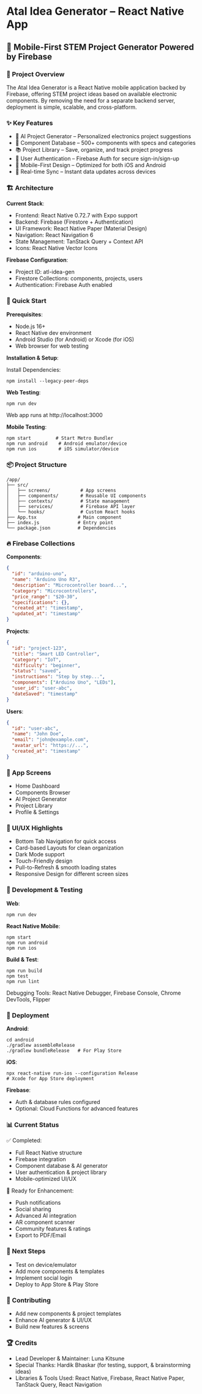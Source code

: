 # Atal Idea Generator – React Native App

## 🚀 Mobile-First STEM Project Generator Powered by Firebase

### 📱 Project Overview

The Atal Idea Generator is a React Native mobile application backed by Firebase, offering STEM project ideas based on available electronic components. By removing the need for a separate backend server, deployment is simple, scalable, and cross-platform.

### ✨ Key Features

- 🤖 AI Project Generator – Personalized electronics project suggestions
- 🔧 Component Database – 500+ components with specs and categories
- 📚 Project Library – Save, organize, and track project progress
- 👤 User Authentication – Firebase Auth for secure sign-in/sign-up
- 📱 Mobile-First Design – Optimized for both iOS and Android
- 🔄 Real-time Sync – Instant data updates across devices

### 🏗️ Architecture

**Current Stack**:
- Frontend: React Native 0.72.7 with Expo support
- Backend: Firebase (Firestore + Authentication)
- UI Framework: React Native Paper (Material Design)
- Navigation: React Navigation 6
- State Management: TanStack Query + Context API
- Icons: React Native Vector Icons

**Firebase Configuration**:
- Project ID: atl-idea-gen
- Firestore Collections: components, projects, users
- Authentication: Firebase Auth enabled

### 🚀 Quick Start

**Prerequisites**:
- Node.js 16+
- React Native dev environment
- Android Studio (for Android) or Xcode (for iOS)
- Web browser for web testing

**Installation & Setup**:

Install Dependencies:
```
npm install --legacy-peer-deps
```

**Web Testing**:
```
npm run dev
```
Web app runs at http://localhost:3000

**Mobile Testing**:
```
npm start         # Start Metro Bundler
npm run android    # Android emulator/device
npm run ios        # iOS simulator/device
```

### 📦 Project Structure

```
/app/
├── src/
│   ├── screens/           # App screens
│   ├── components/        # Reusable UI components
│   ├── contexts/          # State management
│   ├── services/          # Firebase API layer
│   └── hooks/             # Custom React hooks
├── App.tsx               # Main component
├── index.js              # Entry point
└── package.json          # Dependencies
```

### 🔥 Firebase Collections

**Components**:
```json
{
  "id": "arduino-uno",
  "name": "Arduino Uno R3",
  "description": "Microcontroller board...",
  "category": "Microcontrollers",
  "price_range": "$20-30",
  "specifications": {},
  "created_at": "timestamp",
  "updated_at": "timestamp"
}
```

**Projects**:
```json
{
  "id": "project-123",
  "title": "Smart LED Controller",
  "category": "IoT",
  "difficulty": "beginner",
  "status": "saved",
  "instructions": "Step by step...",
  "components": ["Arduino Uno", "LEDs"],
  "user_id": "user-abc",
  "dateSaved": "timestamp"
}
```

**Users**:
```json
{
  "id": "user-abc",
  "name": "John Doe",
  "email": "john@example.com",
  "avatar_url": "https://...",
  "created_at": "timestamp"
}
```

### 📱 App Screens

- Home Dashboard
- Components Browser
- AI Project Generator
- Project Library
- Profile & Settings

### 🎨 UI/UX Highlights

- Bottom Tab Navigation for quick access
- Card-based Layouts for clean organization
- Dark Mode support
- Touch-Friendly design
- Pull-to-Refresh & smooth loading states
- Responsive Design for different screen sizes

### 🧪 Development & Testing

**Web**:
```
npm run dev
```

**React Native Mobile**:
```
npm start
npm run android
npm run ios
```

**Build & Test**:
```
npm run build
npm test
npm run lint
```

Debugging Tools: React Native Debugger, Firebase Console, Chrome DevTools, Flipper

### 🚀 Deployment

**Android**:
```
cd android
./gradlew assembleRelease
./gradlew bundleRelease   # For Play Store
```

**iOS**:
```
npx react-native run-ios --configuration Release
# Xcode for App Store deployment
```

**Firebase**:
- Auth & database rules configured
- Optional: Cloud Functions for advanced features

### 📊 Current Status

✅ Completed:
- Full React Native structure
- Firebase integration
- Component database & AI generator
- User authentication & project library
- Mobile-optimized UI/UX

🔄 Ready for Enhancement:
- Push notifications
- Social sharing
- Advanced AI integration
- AR component scanner
- Community features & ratings
- Export to PDF/Email

### 🎯 Next Steps

- Test on device/emulator
- Add more components & templates
- Implement social login
- Deploy to App Store & Play Store

### 🤝 Contributing

- Add new components & project templates
- Enhance AI generator & UI/UX
- Build new features & screens

### 🏆 Credits

- Lead Developer & Maintainer: Luna Kitsune
- Special Thanks: Hardik Bhaskar (for testing, support, & brainstorming ideas)
- Libraries & Tools Used: React Native, Firebase, React Native Paper, TanStack Query, React Navigation
